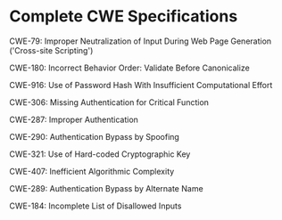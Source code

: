 

# Complete CWE Specifications

CWE-79: Improper Neutralization of Input During Web Page Generation ('Cross-site Scripting')

CWE-180: Incorrect Behavior Order: Validate Before Canonicalize

CWE-916: Use of Password Hash With Insufficient Computational Effort

CWE-306: Missing Authentication for Critical Function

CWE-287: Improper Authentication

CWE-290: Authentication Bypass by Spoofing

CWE-321: Use of Hard-coded Cryptographic Key

CWE-407: Inefficient Algorithmic Complexity

CWE-289: Authentication Bypass by Alternate Name

CWE-184: Incomplete List of Disallowed Inputs